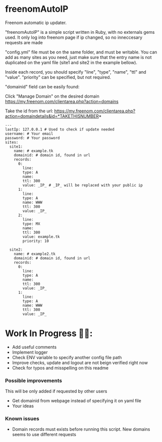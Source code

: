 # freenomAutoIP

Freenom automatic ip updater.

"freenomAutoIP" is a simple script written in Ruby, with no externals gems used.
It only log into freenom page if ip changed, so no inneccesary requests are made


"config.yml" file must be on the same folder, and must be writable.
You can add as many sites as you need, just make sure that the entry name is not duplicated
on the yaml file (site1 and site2 in the example bellow).

Inside each record, you should specify "line", "type", "name", "ttl" and "value".
"priority" can be specified, but not required.

"domainid" field can be easily found:

Click "Manage Domain" on the desired domain
https://my.freenom.com/clientarea.php?action=domains 

Take the id from the url:
https://my.freenom.com/clientarea.php?action=domaindetails&id=*TAKETHISNUMBER*

```
---
lastIp: 127.0.0.1 # Used to check if update needed
username: # Your email
password: # Your password
sites:
  site1:
    name: # example.tk
    domainid: # domain id, found in url
    records:
      0:
        line:
        type: A
        name:
        ttl: 300
        value: _IP_ # _IP_ will be replaced with your public ip
      1:
        line:
        type: A
        name: WWW
        ttl: 300
        value: _IP_
      2:
        line:
        type: MX
        name:
        ttl: 300
        value: example.tk
        priority: 10

  site2:
    name: # example2.tk
    domainid: # domain id, found in url
    records: 
      0:
        line:
        type: A
        name:
        ttl: 300
        value: _IP_
      1:
        line:
        type: A
        name: WWW
        ttl: 300
        value: _IP_
```

# Work In Progress 👷‍♂️: #

* Add useful comments
* Implement logger
* Check ENV variable to specify another config file path
* Improve checks, update and logout are not beign verified right now
* Check for typos and misspelling on this readme


### Possible improvements ###

This will be only added if requested by other users

* Get domainid from webpage instead of specifying it on yaml file
* Your ideas


### Known issues ###

* Domain records must exists before running this script. New domains seems to use different requests